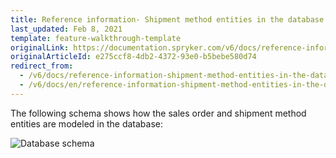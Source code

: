 ```yaml
---
title: Reference information- Shipment method entities in the database
last_updated: Feb 8, 2021
template: feature-walkthrough-template
originalLink: https://documentation.spryker.com/v6/docs/reference-information-shipment-method-entities-in-the-database
originalArticleId: e275ccf8-4db2-4372-93e0-b5bebe580d74
redirect_from:
  - /v6/docs/reference-information-shipment-method-entities-in-the-database
  - /v6/docs/en/reference-information-shipment-method-entities-in-the-database
---
```


The following schema shows how the sales order and shipment method entities are modeled in the database:

![Database schema](https://spryker.s3.eu-central-1.amazonaws.com/docs/Features/Shipment/Shipment+Overview/shipment-database-schema.png)
